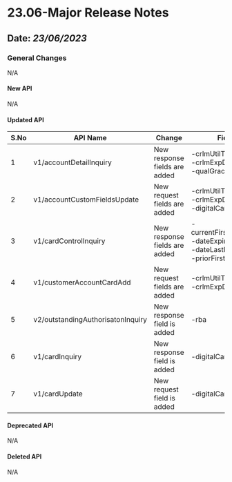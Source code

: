 # 23.06-Major Release Notes

## Date: *23/06/2023*

### General Changes

N/A

#### New API

N/A

#### Updated API

| S.No | API Name                          | Change                        | Fields                                                                                      |
|------|-----------------------------------|-------------------------------|---------------------------------------------------------------------------------------------|
| 1    | v1/accountDetailInquiry           | New response fields are added | -crlmUtilThreshold<br/> -crlmExpDt<br/> -qualGraceBal                                       |
| 2    | v1/accountCustomFieldsUpdate      | New request fields are added  | -crlmUtilThreshold</br> -crlmExpDt<br/> -digitalCardInd                                     |
| 3    | v1/cardControlInquiry             | New response fields are added | -currentFirstUsageFlag<br/> -dateExpiry<br/> -dateLastExpiry<br/> -priorFirstUsageFlag<br/> |
| 4    | v1/customerAccountCardAdd         | New request fields are added  | -crlmUtilThreshold</br> -crlmExpDt                                                          |
| 5    | v2/outstandingAuthorisatonInquiry | New response field is added   | -rba                                                                                        |
| 6    | v1/cardInquiry                    | New response field is added   | -digitalCardInd                                                                             |
| 7    | v1/cardUpdate                     | New request field is added    | -digitalCardInd                                                                             |


#### Deprecated API

N/A

#### Deleted API

N/A
